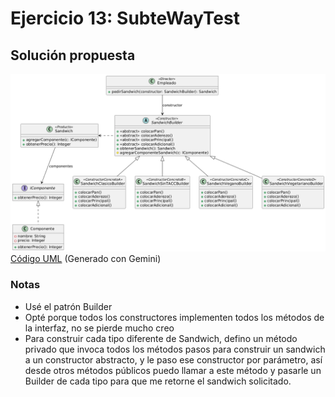 # Ejercicio 13: SubteWayTest
## Solución propuesta
![Diagrama UML](./diag_uml.png)<br>
[Código UML](./source.uml) (Generado con Gemini)
### Notas
- Usé el patrón Builder
- Opté porque todos los constructores implementen todos los métodos de la interfaz, no se pierde mucho creo
- Para construir cada tipo diferente de Sandwich, defino un método privado que invoca todos los métodos pasos para construir un sandwich a un constructor abstracto, y le paso ese constructor por parámetro, así desde otros métodos públicos puedo llamar a este método y pasarle un Builder de cada tipo para que me retorne el sandwich solicitado.
